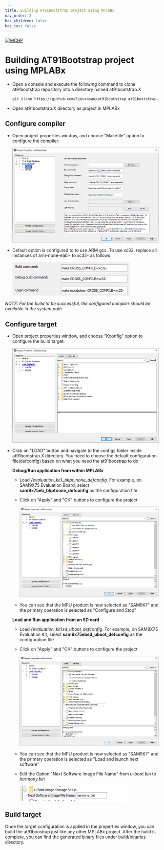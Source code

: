 ```yaml
---
title: Building AT91Bootstrap project using MPLABx
nav_order: 2
has_children: false
has_toc: false
---
```

[![MCHP](https://www.microchip.com/ResourcePackages/Microchip/assets/dist/images/logo.png)](https://www.microchip.com)


# Building AT91Bootstrap project using MPLABx

- Open a console and execute the following command to clone at91bootstrap repository into a directory named at91bootstrap.X

    ```bash
    git clone https://github.com/linux4sam/at91bootstrap at91bootstrap.X
    ```
- Open at91bootstrap.X directory as project in MPLABx

## Configure compiler

- Open project properties window, and choose "Makefile" option to configure the compiler:

    ![](images/properties_makefile.png)

- Default option is configured to to use ARM gcc. To use xc32, replace all instances of arm-none-eabi- to xc32- as follows

    ![](images/properties_makefile_xc32.png)

*NOTE: For the build to be successful, the configured compiler should be available in the system path*

## Configure target

- Open project properties window, and choose "Kconfig" option to configure the build target:

    ![](images/properties_kconfig.png)

- Click on "LOAD" button and navigate to the configs folder inside at91bootstrap.X directory. You need to choose the default configuration file(defconfig) based on what you need the at91boostrap to do

  **Debug/Run application from within MPLABx**

  - Load *{evaluation_kit}_bkpt_none_defconfig*. For example, on SAM9X75 Evaluation Board, select **sam9x75eb_bkptnone_defconfig** as the configuration file

  - Click on "Apply" and "OK" buttons to configure the project

    ![](images/properties_kconfig_bkpt_none.png)

  - You can see that the MPU product is now selected as "SAM9X7" and the primary operation is selected as "Configure and Stop"

  **Load and Run application from an SD card**

  - Load *{evaluation_kit}sd_uboot_defconfig*. For example, on SAM9X75 Evaluation Kit, select **sam9x75ebsd_uboot_defconfig** as the configuration file

  - Click on "Apply" and "OK" buttons to configure the project

    ![](images/properties_kconfig_sd_boot.png)

  - You can see that the MPU product is now selected as "SAM9X7" and the primary operation is selected as "Load and launch next software"

  - Edit the Option "Next Software Image File Name" from *u-boot.bin* to *harmony.bin*

    ![](images/properties_kconfig_sd_boot_harmony.png)

## Build target

Once the target configuration is applied in the properties window, you can build the at91boostrap just like any other MPLABx project. After the build is complete, you can find the generated binary files under build/binaries directory.